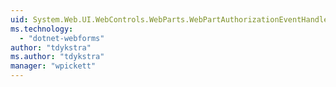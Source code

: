 ```yaml
---
uid: System.Web.UI.WebControls.WebParts.WebPartAuthorizationEventHandler
ms.technology: 
  - "dotnet-webforms"
author: "tdykstra"
ms.author: "tdykstra"
manager: "wpickett"
---
```

